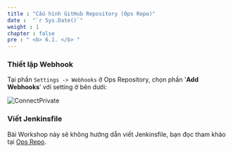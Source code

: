 ```yaml
---
title : "Cấu hình GitHub Repository (Ops Repo)"
date :  "`r Sys.Date()`" 
weight : 1 
chapter : false
pre : " <b> 6.1. </b> "
---
```


### Thiết lập Webhook

Tại phần `Settings -> Webhooks` ở Ops Repository, chọn phần '**Add Webhooks**’ với setting ở bên dưới:

![ConnectPrivate](/images/6-devsecops/6.1-ops-repo/OpsWebhook.png)

### Viết Jenkinsfile

Bài Workshop này sẽ không hướng dẫn viết Jenkinsfile, bạn đọc tham khảo tại [Ops Repo]().